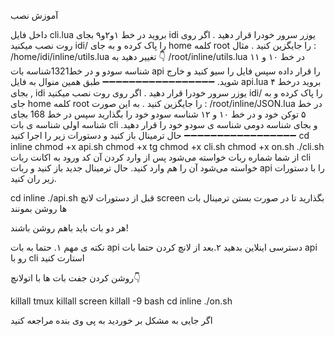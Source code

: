 آموزش نصب

داخل فایل cli.lua بروید در خط ۱و۲و۹ بجای idi یوزر سرور خودرا قرار دهید . اگر روی روت نصب میکنید idi/ را پاک کرده و به جای home کلمه root را جایگزین کنید . مثال : 
/home/idi/inline/utils.lua
تغییر دهید به 👇
 /root/inline/utils.lua
در خط ۱۰ و ۱۱ شناسه سودو و در خط1321شناسه بات api را قرار داده سپس فایل را سیو کنید و خارج شوید. 
➖➖➖➖➖➖➖➖➖➖➖➖➖➖➖➖➖
طبق همین منوال به فایل api.lua بروید درخط ۴ بجای , idi یوزر سرور خودرا قرار دهید . اگر روی روت نصب میکنید idi/ را پاک کرده و به جای home کلمه root را جایگزین کنید  . به این صورت :
/root/inline/JSON.lua
 در خط ۵ توکن خود و در خط ۱۰ و ۱۲ شناسه سودو خود را بگذارید سپس در خط 168 بجای شناسه اولی شناسه ی بات cli و بجای شناسه دومی شناسه ی سودو خود را قرار دهید. 
➖➖➖➖➖➖➖➖➖➖➖➖➖➖➖➖➖
حال ترمینال باز کنید و دستورات زیر را اجرا کنید
cd inline
chmod +x api.sh
chmod +x tg
chmod +x cli.sh
chmod +x on.sh
./cli.sh
از شما شماره ربات خواسته می‌شود پس از وارد کردن آن کد ورود به اکانت ربات cli خواسته می‌شود آن را هم وارد کنید. 
حال ترمینال جدید باز کنید و ربات api را با دستورات زیر ران کنید.

cd inline
./api.sh
قبل از دستورات لانچ screen بگذارید تا در صورت بستن ترمینال بات ها روشن بمونند

هر دو بات باید باهم روشن باشند!

نکته ی مهم 
۱. حتما به بات api دسترسی اینلاین بدهید 
۲.بعد از لانچ کردن حتما بات api رو با cli استارت کنید 


روشن کردن جفت بات ها با اتولانچ👇

killall tmux
killall screen
killall -9 bash
cd inline
./on.sh

اگر جایی به مشکل بر خوردید به پی وی بنده مراجعه کنید
